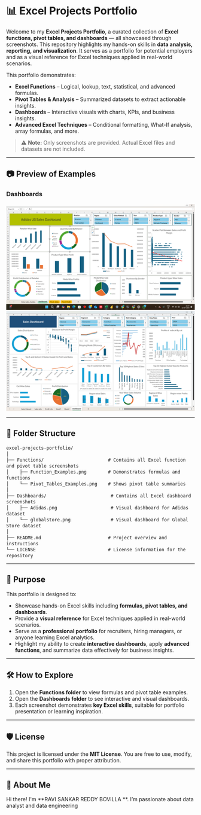 # 📊 Excel Projects Portfolio

Welcome to my **Excel Projects Portfolio**, a curated collection of **Excel functions, pivot tables, and dashboards** — all showcased through screenshots. This repository highlights my hands-on skills in **data analysis, reporting, and visualization**. It serves as a portfolio for potential employers and as a visual reference for Excel techniques applied in real-world scenarios.  

This portfolio demonstrates:  
- **Excel Functions** – Logical, lookup, text, statistical, and advanced formulas.  
- **Pivot Tables & Analysis** – Summarized datasets to extract actionable insights.  
- **Dashboards** – Interactive visuals with charts, KPIs, and business insights.  
- **Advanced Excel Techniques** – Conditional formatting, What-If analysis, array formulas, and more.

> ⚠️ **Note:** Only screenshots are provided. Actual Excel files and datasets are not included.

---

## 📷 Preview of Examples

### Dashboards
![Adidas Dashboard](dashboard/Adidas.png)  
![Global Store Dashboard](dashboard/globalstore.png)

---

## 📂 Folder Structure

```plaintext
excel-projects-portfolio/
│
├── Functions/                        # Contains all Excel function and pivot table screenshots
│    ├── Function_Examples.png        # Demonstrates formulas and functions
│    └── Pivot_Tables_Examples.png    # Shows pivot table summaries
│
├── Dashboards/                        # Contains all Excel dashboard screenshots
│    ├── Adidas.png                    # Visual dashboard for Adidas dataset
│    └── globalstore.png               # Visual dashboard for Global Store dataset
│
├── README.md                         # Project overview and instructions
└── LICENSE                           # License information for the repository

```
---


## 🎯 Purpose

This portfolio is designed to:

- Showcase hands-on Excel skills including **formulas, pivot tables, and dashboards**.  
- Provide a **visual reference** for Excel techniques applied in real-world scenarios.  
- Serve as a **professional portfolio** for recruiters, hiring managers, or anyone learning Excel analytics.  
- Highlight my ability to create **interactive dashboards**, apply **advanced functions**, and summarize data effectively for business insights.

---

## 🛠️ How to Explore

1. Open the **Functions folder** to view formulas and pivot table examples.  
2. Open the **Dashboards folder** to see interactive and visual dashboards.  
3. Each screenshot demonstrates **key Excel skills**, suitable for portfolio presentation or learning inspiration.

---

## 🛡️ License

This project is licensed under the **MIT License**. You are free to use, modify, and share this portfolio with proper attribution.

---

## 🌟 About Me


Hi there! I'm **RAVI SANKAR REDDY BOVILLA **. I’m  passionate about data analyst and data engineering
